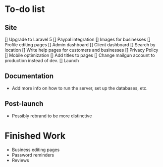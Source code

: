 # To-do list

## Site

[] Upgrade to Laravel 5
[] Paypal integration
[] Images for businesses
[] Profile editing pages
[] Admin dashboard
[] Client dashboard
[] Search by location
[] Write help pages for customers and businesses
[] Privacy Policy
[] Mobile optimization
[] Add titles to pages
[] Change mailgun account to production instead of dev.
[] Launch

## Documentation

* Add more info on how to run the server, set up the databases, etc.

## Post-launch

* Possibly rebrand to be more distinctive

# Finished Work

* Business editing pages
* Password reminders
* Reviews
